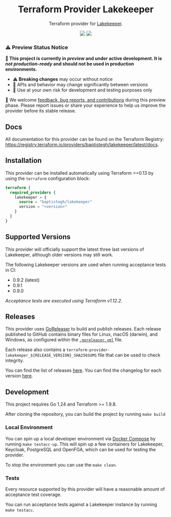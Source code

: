<div align="center">
    <h1>Terraform Provider Lakekeeper</h1>
    <p>
Terraform provider for <a href="https://docs.lakekeeper.io/">Lakekeeper</a>.<p>
    <a href="https://registry.terraform.io/providers/baptistegh/lakekeeper/latest/docs"><img src="https://img.shields.io/static/v1?label=Docs&message=terraform-provider-lakekeeper&color=000000&style=for-the-badge" /></a>
  <a href="https://github.com/baptistegh/terraform-provider-lakekeeper/releases"><img src="https://img.shields.io/badge/status-preview-orange?style=for-the-badge" /></a>
</div>

### ⚠️ Preview Status Notice

**🚧 This project is currently in _preview_ and under active development. It is _not production-ready_ and should not be used in production environments.**

- ⚠️ **Breaking changes** may occur without notice  
- 🔄 APIs and behavior may change significantly between versions  
- 🧪 Use at your own risk for development and testing purposes only  

💬 We welcome [feedback, bug reports, and contributions](https://github.com/baptistegh/terraform-provider-lakekeeper/issues) during this preview phase. Please report issues or share your experience to help us improve the provider before its stable release.



## Docs

All documentation for this provider can be found on the Terraform Registry: https://registry.terraform.io/providers/baptistegh/lakekeeper/latest/docs.

## Installation

This provider can be installed automatically using Terraform >=0.13 by using the `terraform` configuration block:

```terraform
terraform {
  required_providers {
    lakekeeper = {
      source = "baptistegh/lakekeeper"
      version = "<version>"
    }
  }
}
```

## Supported Versions

This provider will officially support the latest three last versions of Lakekeeper, although older versions may still work.

The following Lakekeeper versions are used when running acceptance tests in CI:

- 0.9.2 (latest)
- 0.9.1
- 0.9.0

_Acceptance tests are executed using Terraform v1.12.2._

## Releases

This provider uses [GoReleaser](https://goreleaser.com/]) to build and publish releases. Each release published to GitHub contains binary files for Linux, macOS (darwin), and Windows, as configured within the [`.goreleaser.yml`](https://github.com/baptistegh/terraform-provider-lakekeeper/blob/main/.goreleaser.yml) file.

Each release also contains a `terraform-provider-lakekeeper_${RELEASE_VERSION}_SHA256SUMS` file that can be used to check integrity.

You can find the list of releases [here](https://github.com/baptistegh/terraform-provider-lakekeeper/releases). You can find the changelog for each version [here](https://github.com/baptistegh/terraform-provider-lakekeeper/blob/main/CHANGELOG.md).

## Development

This project requires Go 1.24 and Terraform >= 1.9.8.

After cloning the repository, you can build the project by running `make build`

### Local Environment

You can spin up a local developer environment via [Docker Compose](https://docs.docker.com/compose/) by running `make testacc-up`. This will spin up a few containers for Lakekeeper, Keycloak, PostgreSQL and OpenFGA, which can be used for testing the provider.

To stop the environment you can use the `make clean`.

### Tests

Every resource supported by this provider will have a reasonable amount of acceptance test coverage.

You can run acceptance tests against a Lakekeeper instance by running `make testacc`.